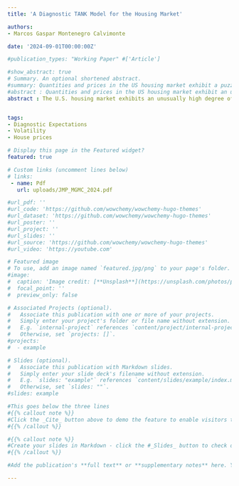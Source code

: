 ```yaml
---
title: 'A Diagnostic TANK Model for the Housing Market'

authors:
- Marcos Gaspar Montenegro Calvimonte

date: '2024-09-01T00:00:00Z'

#publication_types: "Working Paper" #['Article']

#show_abstract: true
# Summary. An optional shortened abstract.
#summary: Quantities and prices in the US housing market exhibit a puzzling excess volatility. I argue that the expectations channel not only is relevant but also serves as a key factor in solving this puzzle. In this paper, I incorporate diagnostic expectations as an amplification mechanism in a TANK model featuring a housing and banking sector. I estimate the model using Sequential Monte Carlo methods. The results indicate that, contingent on whether agents' imperfect memory is driven by the immediate past or the last three years, the diagnostic model relies on less volatile shocks. Specifically, the size of the housing preference shock is found to be two thirds or less compared to rational expectations. This implies that diagnostic expectations is accounting for approximately at least a third of what Iacoviello and Neri (2010) describe as either “genuine shifts in tastes for housing, or a catchall for all the unmodeled disturbances that can affect housing demand” (p. 150). Moreover, if I shut down the expectations channel -i.e. when agents are rational- the model fails generate the excess volatility in house prices observed in the data.
#abstract : Quantities and prices in the US housing market exhibit an unusually high degree of volatility. I argue that the expectations channel not only is relevant but also serves as a key factor in explaining this volatility. In this paper, I incorporate Diagnostic Expectations as an amplification mechanism within a TANK model featuring housing and banking sectors. Using Sequential Monte Carlo methods to estimate the model, I find that the size of the housing preference shock is reduced by at least one-third under Diagnostic Expectations compared to Rational Expectations. Specifically, the diagnostic model relies on smaller shocks, whether agents’ imperfect memory is based on recent or three-year past experiences. This highlights the importance of the expectation formation process in explaining a significant portion of what Iacoviello and Neri (2010) refer to as “genuine shifts in tastes for housing or unmodeled disturbances affecting housing demand”. Furthermore, when the expectations channel is removed -i.e., when agents are rational- the model fails to generate the high volatility in house prices observed in the data.
abstract : The U.S. housing market exhibits an unusually high degree of volatility, which challenges traditional models that rely on large preference shocks to explain such fluctuations. In this paper, I argue that the expectation channel plays a key role in driving this volatility. I incorporate Diagnostic Expectations (DE) within a Two-Agent New Keynesian (TANK) model featuring housing and banking sectors. Using Sequential Monte Carlo methods to estimate the model, I find that DE reduce the size of the housing preference shock by more than one-third relative to Rational Expectations, while reproducing the housing market fluctuations. This result holds whether agents’ imperfect memory is based on recent or three-year past experiences. When the expectations channel is removed -i.e., when agents are rational- the model fails to generate the high volatility in house prices observed in the data. These findings highlight the importance of the expectation formation process in explaining a substantial part of unmodeled disturbances affecting the housing market.


tags:
- Diagnostic Expectations
- Volatility
- House prices

# Display this page in the Featured widget?
featured: true

# Custom links (uncomment lines below)
# links:
 - name: Pdf
   url: uploads/JMP_MGMC_2024.pdf

#url_pdf: ''
#url_code: 'https://github.com/wowchemy/wowchemy-hugo-themes'
#url_dataset: 'https://github.com/wowchemy/wowchemy-hugo-themes'
#url_poster: ''
#url_project: ''
#url_slides: ''
#url_source: 'https://github.com/wowchemy/wowchemy-hugo-themes'
#url_video: 'https://youtube.com'

# Featured image
# To use, add an image named `featured.jpg/png` to your page's folder.
#image:
#  caption: 'Image credit: [**Unsplash**](https://unsplash.com/photos/pLCdAaMFLTE)'
#  focal_point: ''
#  preview_only: false

# Associated Projects (optional).
#   Associate this publication with one or more of your projects.
#   Simply enter your project's folder or file name without extension.
#   E.g. `internal-project` references `content/project/internal-project/index.md`.
#   Otherwise, set `projects: []`.
#projects:
#  - example

# Slides (optional).
#   Associate this publication with Markdown slides.
#   Simply enter your slide deck's filename without extension.
#   E.g. `slides: "example"` references `content/slides/example/index.md`.
#   Otherwise, set `slides: ""`.
#slides: example

#This goes below the three lines
#{{% callout note %}}
#Click the _Cite_ button above to demo the feature to enable visitors to import publication metadata into their reference management software.
#{{% /callout %}}

#{{% callout note %}}
#Create your slides in Markdown - click the #_Slides_ button to check out the example.
#{{% /callout %}}

#Add the publication's **full text** or **supplementary notes** here. You can use rich formatting such as including [code, math, and images](https://wowchemy.com/docs/content/writing-markdown-latex/).

---
```


